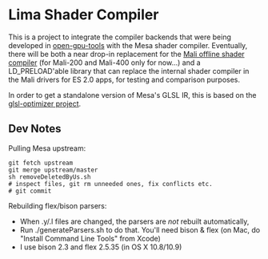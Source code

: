 Lima Shader Compiler
====================

This is a project to integrate the compiler backends that were being developed in
[open-gpu-tools](https://gitorious.org/open-gpu-tools/cwabbotts-open-gpu-tools) with the
Mesa shader compiler. Eventually, there will be both a near drop-in replacement for the
[Mali offline shader compiler](http://malideveloper.arm.com/develop-for-mali/tools/analysis-debug/mali-gpu-offline-shader-compiler/)
(for Mali-200 and Mali-400 only for now...) and a LD_PRELOAD'able library that can
replace the internal shader compiler in the Mali drivers for ES 2.0 apps, for testing and
comparison purposes.

In order to get a standalone version of Mesa's GLSL IR, this is based on the
[glsl-optimizer project](https://github.com/aras-p/glsl-optimizer).

Dev Notes
---------

Pulling Mesa upstream:

    git fetch upstream
    git merge upstream/master
    sh removeDeletedByUs.sh
    # inspect files, git rm unneeded ones, fix conflicts etc.
    # git commit
    
Rebuilding flex/bison parsers:

* When .y/.l files are changed, the parsers are *not* rebuilt automatically,
* Run ./generateParsers.sh to do that. You'll need bison & flex (on Mac, do "Install Command Line Tools" from Xcode)
* I use bison 2.3 and flex 2.5.35 (in OS X 10.8/10.9)

